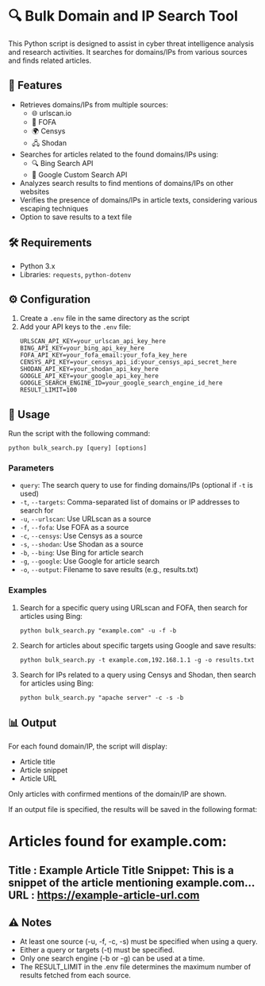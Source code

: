 # 🔍 Bulk Domain and IP Search Tool

This Python script is designed to assist in cyber threat intelligence analysis and research activities. It searches for domains/IPs from various sources and finds related articles.

## 🚀 Features

- Retrieves domains/IPs from multiple sources:
  - 🌐 urlscan.io
  - 🔎 FOFA
  - 🌍 Censys
  - 🖧 Shodan
- Searches for articles related to the found domains/IPs using:
  - 🔍 Bing Search API
  - 🔎 Google Custom Search API
- Analyzes search results to find mentions of domains/IPs on other websites
- Verifies the presence of domains/IPs in article texts, considering various escaping techniques
- Option to save results to a text file

## 🛠️ Requirements

- Python 3.x
- Libraries: `requests`, `python-dotenv`

## ⚙️ Configuration

1. Create a `.env` file in the same directory as the script
2. Add your API keys to the `.env` file:
   ```
   URLSCAN_API_KEY=your_urlscan_api_key_here
   BING_API_KEY=your_bing_api_key_here
   FOFA_API_KEY=your_fofa_email:your_fofa_key_here
   CENSYS_API_KEY=your_censys_api_id:your_censys_api_secret_here
   SHODAN_API_KEY=your_shodan_api_key_here
   GOOGLE_API_KEY=your_google_api_key_here
   GOOGLE_SEARCH_ENGINE_ID=your_google_search_engine_id_here
   RESULT_LIMIT=100
   ```

## 🚀 Usage

Run the script with the following command:

```
python bulk_search.py [query] [options]
```

### Parameters

- `query`: The search query to use for finding domains/IPs (optional if `-t` is used)
- `-t`, `--targets`: Comma-separated list of domains or IP addresses to search for
- `-u`, `--urlscan`: Use URLscan as a source
- `-f`, `--fofa`: Use FOFA as a source
- `-c`, `--censys`: Use Censys as a source
- `-s`, `--shodan`: Use Shodan as a source
- `-b`, `--bing`: Use Bing for article search
- `-g`, `--google`: Use Google for article search
- `-o`, `--output`: Filename to save results (e.g., results.txt)

### Examples

1. Search for a specific query using URLscan and FOFA, then search for articles using Bing:
   ```
   python bulk_search.py "example.com" -u -f -b
   ```

2. Search for articles about specific targets using Google and save results:
   ```
   python bulk_search.py -t example.com,192.168.1.1 -g -o results.txt
   ```

3. Search for IPs related to a query using Censys and Shodan, then search for articles using Bing:
   ```
   python bulk_search.py "apache server" -c -s -b
   ```

## 📊 Output

For each found domain/IP, the script will display:
- Article title
- Article snippet
- Article URL

Only articles with confirmed mentions of the domain/IP are shown.

If an output file is specified, the results will be saved in the following format:

Articles found for example.com:
================================================================================
Title : Example Article Title
Snippet: This is a snippet of the article mentioning example.com...
URL : https://example-article-url.com
--------------------------------------------------------------------------------

## ⚠️ Notes

- At least one source (-u, -f, -c, -s) must be specified when using a query.
- Either a query or targets (-t) must be specified.
- Only one search engine (-b or -g) can be used at a time.
- The RESULT_LIMIT in the .env file determines the maximum number of results fetched from each source.